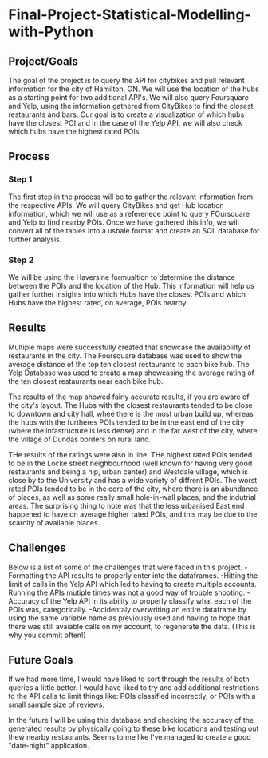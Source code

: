 # Final-Project-Statistical-Modelling-with-Python

## Project/Goals
The goal of the project is to query the API for citybikes and pull relevant information for the city of Hamilton, ON. We will use the location of the hubs as a starting point for two additional API's. We will also query Foursquare and Yelp, using the information gathered from CityBikes to find the closest restaurants and bars. Our goal is to create a visualization of which hubs have the closest POI and in the case of the Yelp API, we will also check which hubs have the highest rated POIs.

## Process
### Step 1
The first step in the process will be to gather the relevant information from the respective APIs. We will query CityBikes and get Hub location information, which we will use as a referenece point to query FOursquare and Yelp to find nearby POIs. Once we have gathered this info, we will convert all of the tables into a usbale format and create an SQL database for further analysis. 
### Step 2
We will be using the Haversine formualtion to determine the distance between the POIs and the location of the Hub. This information will help us gather further insights into which Hubs have the closest POIs and which Hubs have the highest rated, on average, POIs nearby.
## Results
Multiple maps were successfully created that showcase the availablilty of restaurants in the city. The Foursquare database was used to show the average distance of the top ten closest restaurants to each bike hub. The Yelp Database was used to create a map showcasing the average rating of the ten closest restaurants near each bike hub. 

The results of the map showed fairly accurate results, if you are aware of the city's layout. The Hubs with the closest restaurants tended to be close to downtown and city hall, whee there is the most urban build up, whereas the hubs with the furtheres POIs tended to be in the east end of the city (where the infastructure is less dense) and in the far west of the city, where the village of Dundas borders on rural land. 

THe results of the ratings were also in line. THe highest rated POIs tended to be in the Locke street neighbourhood (well known for having very good restaurants and being a hip, urban center) and Westdale village, which is close by to the University and has a wide variety of diffrent POIs. The worst rated POIs tended to be in the core of the city, where there is an abundance of places, as well as some really small hole-in-wall places, and the indutrial areas. The surprising thing to note was that the less urbanised East end happened to have on average higher rated POIs, and this may be due to the scarcity of available places.

## Challenges 
Below is a list of some of the challenges that were faced in this project.
-Formatting the API results to properly enter into the dataframes.
-Hitting the limit of calls in the Yelp API which led to having to create multiple accounts. Running the APIs mutiple times was not a good way of trouble shooting. 
-Accuracy of the Yelp API in its ability to properly classify what each of the POIs was, categorically.
-Accidentaly overwriting an entire dataframe by using the same variable name as previously used and having to hope that there was still avaiable calls on my account, to regenerate the data. (This is why you commit often!)

## Future Goals
If we had more time, I would have liked to sort through the results of both queries a little better. I would have liked to try and add additional restrictions to the API calls to limit things like: POIs classified incorrectly, or POIs with a small sample size of reviews.

In the future I will be using this database and checking the accuracy of the generated results by physically going to these bike locations and testing out thew nearby restaurants. Seems to me like I've managed to create a good "date-night" application.
